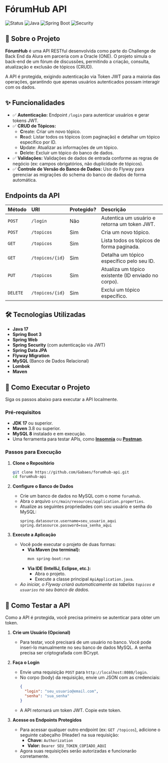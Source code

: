 # FórumHub API

![Status](https://img.shields.io/badge/status-concluído-brightgreen)
![Java](https://img.shields.io/badge/Java-17%2B-blue)
![Spring Boot](https://img.shields.io/badge/Spring%20Boot-3.x-green)
![Security](https://img.shields.io/badge/Security-JWT-blueviolet)

## 📖 Sobre o Projeto

**FórumHub** é uma API RESTful desenvolvida como parte do Challenge de Back End da Alura em parceria com a Oracle (ONE). O projeto simula o back-end de um fórum de discussões, permitindo a criação, consulta, atualização e exclusão de tópicos (CRUD).

A API é protegida, exigindo autenticação via Token JWT para a maioria das operações, garantindo que apenas usuários autenticados possam interagir com os dados.

## ✨ Funcionalidades

-   ✅ **Autenticação:** Endpoint `/login` para autenticar usuários e gerar tokens JWT.
-   ✅ **CRUD de Tópicos:**
    -   **C**reate: Criar um novo tópico.
    -   **R**ead: Listar todos os tópicos (com paginação) e detalhar um tópico específico por ID.
    -   **U**pdate: Atualizar as informações de um tópico.
    -   **D**elete: Excluir um tópico do banco de dados.
-   ✅ **Validações:** Validações de dados de entrada conforme as regras de negócio (ex: campos obrigatórios, não duplicidade de tópicos).
-   ✅ **Controle de Versão do Banco de Dados:** Uso do Flyway para gerenciar as migrações do schema do banco de dados de forma automática.

## Endpoints da API

| Método | URI             | Protegido? | Descrição                                        |
| :----- | :-------------- | :--------- | :------------------------------------------------- |
| `POST` | `/login`        | Não        | Autentica um usuário e retorna um token JWT.       |
| `POST` | `/topicos`      | Sim        | Cria um novo tópico.                               |
| `GET`  | `/topicos`      | Sim        | Lista todos os tópicos de forma paginada.          |
| `GET`  | `/topicos/{id}` | Sim        | Detalha um tópico específico pelo seu ID.          |
| `PUT`  | `/topicos`      | Sim        | Atualiza um tópico existente (ID enviado no corpo). |
| `DELETE`| `/topicos/{id}` | Sim        | Exclui um tópico específico.                       |

## 🛠️ Tecnologias Utilizadas

-   **Java 17**
-   **Spring Boot 3**
-   **Spring Web**
-   **Spring Security** (com autenticação via JWT)
-   **Spring Data JPA**
-   **Flyway Migration**
-   **MySQL** (Banco de Dados Relacional)
-   **Lombok**
-   **Maven**

## 🚀 Como Executar o Projeto

Siga os passos abaixo para executar a API localmente.

### Pré-requisitos

-   **JDK 17** ou superior.
-   **Maven** 3.8 ou superior.
-   **MySQL 8** instalado e em execução.
-   Uma ferramenta para testar APIs, como **[Insomnia](https://insomnia.rest/)** ou **[Postman](https://www.postman.com/)**.

### Passos para Execução

1.  **Clone o Repositório**
    ```bash
    git clone https://github.com/Gabaes/forumhub-api.git
    cd forumhub-api
    ```

2.  **Configure o Banco de Dados**
    -   Crie um banco de dados no MySQL com o nome `forumhub`.
    -   Abra o arquivo `src/main/resources/application.properties`.
    -   Atualize as seguintes propriedades com seu usuário e senha do MySQL:
        ```properties
        spring.datasource.username=seu_usuario_aqui
        spring.datasource.password=sua_senha_aqui
        ```

3.  **Execute a Aplicação**
    -   Você pode executar o projeto de duas formas:
        -   **Via Maven (no terminal):**
            ```bash
            mvn spring-boot:run
            ```
        -   **Via IDE (IntelliJ, Eclipse, etc.):**
            -   Abra o projeto.
            -   Execute a classe principal `ApiApplication.java`.
    -   *Ao iniciar, o Flyway criará automaticamente as tabelas `topicos` e `usuarios` no seu banco de dados.*

## 🧪 Como Testar a API

Como a API é protegida, você precisa primeiro se autenticar para obter um token.

1.  **Crie um Usuário (Opcional)**
    * Para testar, você precisará de um usuário no banco. Você pode inseri-lo manualmente no seu banco de dados MySQL. A senha precisa ser criptografada com BCrypt.

2.  **Faça o Login**
    -   Envie uma requisição `POST` para `http://localhost:8080/login`.
    -   No corpo (body) da requisição, envie um JSON com as credenciais:
        ```json
        {
          "login": "seu_usuario@email.com",
          "senha": "sua_senha"
        }
        ```
    -   A API retornará um token JWT. Copie este token.

3.  **Acesse os Endpoints Protegidos**
    -   Para acessar qualquer outro endpoint (ex: `GET /topicos`), adicione o seguinte cabeçalho (Header) na sua requisição:
        -   **Chave:** `Authorization`
        -   **Valor:** `Bearer SEU_TOKEN_COPIADO_AQUI`
    -   Agora suas requisições serão autorizadas e funcionarão corretamente.
